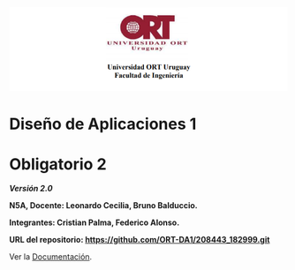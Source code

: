 ![Imágen Logo ORT](Recursos/logoort.png)

# Diseño de Aplicaciones 1
# Obligatorio 2
___Versión 2.0___

**N5A, Docente: Leonardo Cecilia, Bruno Balduccio.**

**Integrantes: Cristian Palma, Federico Alonso.**

**URL del repositorio: https://github.com/ORT-DA1/208443_182999.git**

Ver la [Documentación](Documentacion/Documentacion.pdf).

